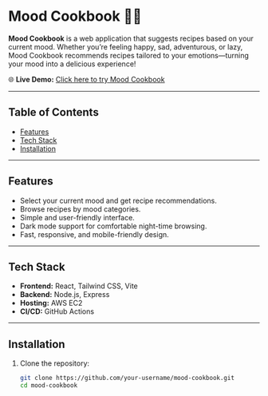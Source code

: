 # Mood Cookbook 🍲💖

**Mood Cookbook** is a web application that suggests recipes based on your current mood. Whether you’re feeling happy, sad, adventurous, or lazy, Mood Cookbook recommends recipes tailored to your emotions—turning your mood into a delicious experience!

🌐 **Live Demo:** [Click here to try Mood Cookbook](https://moodcookbook.risewithhms.com/)

---

## Table of Contents
- [Features](#features)
- [Tech Stack](#tech-stack)
- [Installation](#installation)

---

## Features
- Select your current mood and get recipe recommendations.
- Browse recipes by mood categories.
- Simple and user-friendly interface.
- Dark mode support for comfortable night-time browsing.
- Fast, responsive, and mobile-friendly design.

---

## Tech Stack
- **Frontend:** React, Tailwind CSS, Vite
- **Backend:** Node.js, Express
- **Hosting:** AWS EC2
- **CI/CD:** GitHub Actions

---

## Installation

1. Clone the repository:
   ```bash
   git clone https://github.com/your-username/mood-cookbook.git
   cd mood-cookbook
